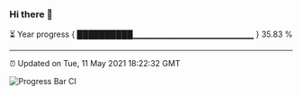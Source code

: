 ### Hi there 👋

⏳ Year progress { ██████████▁▁▁▁▁▁▁▁▁▁▁▁▁▁▁▁▁▁▁▁ } 35.83 %

---

⏰ Updated on Tue, 11 May 2021 18:22:32 GMT

![Progress Bar CI](https://github.com/liununu/liununu/workflows/Progress%20Bar%20CI/badge.svg)

